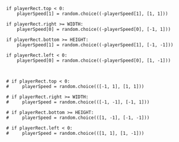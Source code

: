     if playerRect.top < 0:
        playerSpeed[1] = random.choice((-playerSpeed[1], [1, 1]))

    if playerRect.right >= WIDTH:
        playerSpeed[0] = random.choice((-playerSpeed[0], [-1, 1]))

    if playerRect.bottom >= HEIGHT:
        playerSpeed[1] = random.choice((-playerSpeed[1], [-1, -1]))

    if playerRect.left < 0:
        playerSpeed[0] = random.choice((-playerSpeed[0], [1, -1]))



    # if playerRect.top < 0:
    #     playerSpeed = random.choice(([-1, 1], [1, 1]))

    # if playerRect.right >= WIDTH:
    #     playerSpeed = random.choice(([-1, -1], [-1, 1]))

    # if playerRect.bottom >= HEIGHT:
    #     playerSpeed = random.choice(([1, -1], [-1, -1]))

    # if playerRect.left < 0:
    #     playerSpeed = random.choice(([1, 1], [1, -1]))
